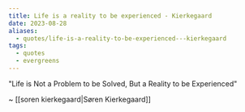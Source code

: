 ```yaml
---
title: Life is a reality to be experienced - Kierkegaard
date: 2023-08-28
aliases:
  - quotes/life-is-a-reality-to-be-experienced---kierkegaard
tags:
  - quotes
  - evergreens
---
```


"Life is Not a Problem to be Solved, But a Reality to be Experienced"

~ [[soren kierkegaard|Søren Kierkegaard]]